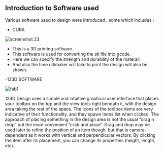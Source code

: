 
## Introduction to Software used

Various software used to design were introduced , some which includes : 
- CURA

![screenshot 23](https://user-images.githubusercontent.com/32714429/31790269-c323525a-b4c9-11e7-92e1-0b41ef3ac3fc.png)


- This is a 3D printing software.
- This software is used for converting the stl file into gcode.
- Here we can specify the strength and durability of the materail.
- And also the time ultimaker will take to print the design will also be shown.

-123D SOFTWARE


![fab1](https://user-images.githubusercontent.com/32714429/31790734-56d5ca72-b4cb-11e7-9c82-9da6818c0a87.png)




123D Design uses a simple and intuitive graphical user interface that places your toolbox on the top and the view tools right beneath it, with the design area taking the rest of the space. The icons of the toolbox items are very indicative of their functionality, and they spawn items list when clicked. The approach of placing something in the design area is not the usual “drag n drop” but the more convenient “click and place”. Drag and drop may be used later to refine the position of an item though, but that is camera-dependent as it works with vertical and perpendicular vectors. By clicking the item after its placement, you can change its properties (height, length, etc).
